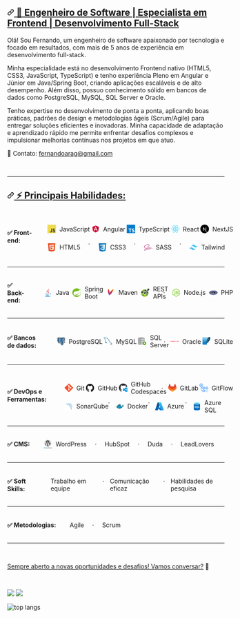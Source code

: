 <article class="markdown-body entry-content container-lg f5 " itemprop="text">
  <h2 dir="auto" id="top">
    <a id="user-content-hi-there-" class="anchor" aria-hidden="true" tabindex="-1" href="#top">
      <svg class="octicon octicon-link" viewBox="0 0 16 16" version="1.1" width="16" height="16" aria-hidden="true"><path d="m7.775 3.275 1.25-1.25a3.5 3.5 0 1 1 4.95 4.95l-2.5 2.5a3.5 3.5 0 0 1-4.95 0 .751.751 0 0 1 .018-1.042.751.751 0 0 1 1.042-.018 1.998 1.998 0 0 0 2.83 0l2.5-2.5a2.002 2.002 0 0 0-2.83-2.83l-1.25 1.25a.751.751 0 0 1-1.042-.018.751.751 0 0 1-.018-1.042Zm-4.69 9.64a1.998 1.998 0 0 0 2.83 0l1.25-1.25a.751.751 0 0 1 1.042.018.751.751 0 0 1 .018 1.042l-1.25 1.25a3.5 3.5 0 1 1-4.95-4.95l2.5-2.5a3.5 3.5 0 0 1 4.95 0 .751.751 0 0 1-.018 1.042.751.751 0 0 1-1.042.018 1.998 1.998 0 0 0-2.83 0l-2.5 2.5a1.998 1.998 0 0 0 0 2.83Z"></path></svg>
      <strong>🚀 Engenheiro de Software | Especialista em Frontend | Desenvolvimento Full-Stack</strong>
    </a>
  </h2>

  <p dir="auto">
    Olá! Sou Fernando, um engenheiro de software apaixonado por tecnologia e focado em resultados, com mais de 5 anos de experiência em desenvolvimento full-stack.
  </p>

  <p dir="auto">
    Minha especialidade está no desenvolvimento Frontend nativo (HTML5, CSS3, JavaScript, TypeScript) e tenho experiência Pleno em Angular e Júnior em Java/Spring Boot, criando aplicações escaláveis e de alto desempenho. Além disso, possuo conhecimento sólido em bancos de dados como PostgreSQL, MySQL, SQL Server e Oracle.
  </p>

  <p dir="auto">  
    Tenho expertise no desenvolvimento de ponta a ponta, aplicando boas práticas, padrões de design e metodologias ágeis (Scrum/Agile) para entregar soluções eficientes e inovadoras. Minha capacidade de adaptação e aprendizado rápido me permite enfrentar desafios complexos e impulsionar melhorias contínuas nos projetos em que atuo.
  </p>

  <p dir="auto">  
    📩 Contato: <a href="mailto:fernandoarag@gmail.com">fernandoarag@gmail.com</a>
  </p>

  <br/>

  <hr>

  <h2 dir="auto">
    <a id="user-content--technologies" class="anchor" aria-hidden="true" tabindex="-1" href="#-technologies">
      <svg class="octicon octicon-link" viewBox="0 0 16 16" version="1.1" width="16" height="16" aria-hidden="true"><path d="m7.775 3.275 1.25-1.25a3.5 3.5 0 1 1 4.95 4.95l-2.5 2.5a3.5 3.5 0 0 1-4.95 0 .751.751 0 0 1 .018-1.042.751.751 0 0 1 1.042-.018 1.998 1.998 0 0 0 2.83 0l2.5-2.5a2.002 2.002 0 0 0-2.83-2.83l-1.25 1.25a.751.751 0 0 1-1.042-.018.751.751 0 0 1-.018-1.042Zm-4.69 9.64a1.998 1.998 0 0 0 2.83 0l1.25-1.25a.751.751 0 0 1 1.042.018.751.751 0 0 1 .018 1.042l-1.25 1.25a3.5 3.5 0 1 1-4.95-4.95l2.5-2.5a3.5 3.5 0 0 1 4.95 0 .751.751 0 0 1-.018 1.042.751.751 0 0 1-1.042.018 1.998 1.998 0 0 0-2.83 0l-2.5 2.5a1.998 1.998 0 0 0 0 2.83Z"></path></svg>
      ⚡ Principais Habilidades:<br/>
    </a>
  </h2>

  <div class="auto" style="display: flex; flex-direction: row; align-items: center; grid-gap: .5rem; margin-bottom: .75rem;">
    <h4 style="display: flex; flex-direction: row; align-items: center; grid-gap: .5rem;">
    ✅ Front-end: 
    </h4>
    <ul>
      <li style="display: flex; flex-direction: row; align-items: center; grid-gap: .5rem;">
        <span style="display: flex; flex-direction: row; align-items: center; grid-gap: .5rem;">
          <img src="./assets/JavaScript.svg" width="20"/>
          JavaScript
        </span> &ensp; · &ensp;
        <span style="display: flex; flex-direction: row; align-items: center; grid-gap: .5rem;">
          <img src="./assets/Angular.svg" width="20"/>
          Angular
        </span> &ensp; · &ensp;
        <span style="display: flex; flex-direction: row; align-items: center; grid-gap: .5rem;">
          <img src="./assets/TypeScript.svg" width="20"/>
          TypeScript
        </span> &ensp; · &ensp;
        <span style="display: flex; flex-direction: row; align-items: center; grid-gap: .5rem;">          
          <img src="./assets/React.svg" width="20"/>
          React
        </span> &ensp; · &ensp;
        <span style="display: flex; flex-direction: row; align-items: center; grid-gap: .5rem;">
          <img src="./assets/Next.js.svg" width="20"/>
          NextJS
        </span>
      </li>
      <li style="display: flex; flex-direction: row; align-items: center; grid-gap: .5rem;">
        <span style="display: flex; flex-direction: row; align-items: center; grid-gap: .5rem;">
          <img src="./assets/HTML5.svg" width="20"/>
          HTML5
        </span> &ensp; · &ensp;
        <span style="display: flex; flex-direction: row; align-items: center; grid-gap: .5rem;">
          <img src="./assets/CSS3.svg" width="20"/>
          CSS3
        </span> &ensp; · &ensp;
        <span style="display: flex; flex-direction: row; align-items: center; grid-gap: .5rem;">
          <img src="./assets/Sass.svg" width="20"/>
          SASS
        </span> &ensp; · &ensp;
        <span style="display: flex; flex-direction: row; align-items: center; grid-gap: .5rem;">
          <img src="./assets/Tailwind CSS.svg" width="20"/>
          Tailwind
        </span>
      </li>
    </ul>
  </div>

  <hr />

  <div class="auto" style="display: flex; flex-direction: row; align-items: center; grid-gap: .5rem; margin-bottom: .75rem;">
    <h4 style="display: flex; flex-direction: row; align-items: center; grid-gap: .5rem;">
    ✅ Back-end: 
    </h4>
    <ul>
      <li style="display: flex; flex-direction: row; align-items: center; grid-gap: .5rem;">
        <span style="display: flex; flex-direction: row; align-items: center; grid-gap: .5rem;">
          <img src="./assets/Java.svg" width="20"/>
          Java
        </span> &ensp; · &ensp;
        <span style="display: flex; flex-direction: row; align-items: center; grid-gap: .5rem;">
          <img src="./assets/Spring.svg" width="20"/>
          Spring Boot
        </span> &ensp; · &ensp;
        <span style="display: flex; flex-direction: row; align-items: center; grid-gap: .5rem;">
          <img src="./assets/Apache Maven.svg" width="20"/>
          Maven
        </span> &ensp; · &ensp;
        <span style="display: flex; flex-direction: row; align-items: center; grid-gap: .5rem;">
          <img src="./assets/OpenAPI.svg" width="20"/>
          REST APIs
        </span> &ensp; · &ensp;
        <span style="display: flex; flex-direction: row; align-items: center; grid-gap: .5rem;">
          <img src="./assets/Node.js.svg" width="20"/>
          Node.js
        </span> &ensp; · &ensp;
        <span style="display: flex; flex-direction: row; align-items: center; grid-gap: .5rem;">
          <img src="./assets/PHP.svg" width="20"/>
          PHP
        </span>
      </li>
    </ul>
  </div>

  <hr />

  <div class="auto" style="display: flex; flex-direction: row; align-items: center; grid-gap: .5rem; margin-bottom: .75rem;">
    <h4 style="display: flex; flex-direction: row; align-items: center; grid-gap: .5rem;">
    ✅ Bancos de dados: 
    </h4>
    <ul>
      <li style="display: flex; flex-direction: row; align-items: center; grid-gap: .5rem;">
        <span style="display: flex; flex-direction: row; align-items: center; grid-gap: .5rem;">
          <img src="./assets/PostgresSQL.svg" width="20"/>
          PostgreSQL
        </span> &ensp; · &ensp;
        <span style="display: flex; flex-direction: row; align-items: center; grid-gap: .5rem;">
          <img src="./assets/MySQL.svg" width="20"/>
          MySQL
        </span> &ensp; · &ensp;
        <span style="display: flex; flex-direction: row; align-items: center; grid-gap: .5rem;">
          <img src="./assets/SQL-Developer.svg" width="20"/>
          SQL Server
        </span> &ensp; · &ensp;
        <span style="display: flex; flex-direction: row; align-items: center; grid-gap: .5rem;">
          <img src="./assets/Oracle.svg" width="20"/>
          Oracle
        </span> &ensp; · &ensp;
        <span style="display: flex; flex-direction: row; align-items: center; grid-gap: .5rem;">
          <img src="./assets/SQLite.svg" width="20"/>
          SQLite
        </span>
      </li>
    </ul>
  </div>

  <hr />

  <div class="auto" style="display: flex; flex-direction: row; align-items: center; grid-gap: .5rem; margin-bottom: .75rem;">
    <h4 style="display: flex; flex-direction: row; align-items: center; grid-gap: .5rem;">
    ✅ DevOps e Ferramentas:
    </h4>
    <ul>
      <li style="display: flex; flex-direction: row; align-items: center; grid-gap: .5rem;">
        <span style="display: flex; flex-direction: row; align-items: center; grid-gap: .5rem;">
          <img src="./assets/Git.svg" width="20"/>
          Git
        </span> &ensp; · &ensp;
        <span style="display: flex; flex-direction: row; align-items: center; grid-gap: .5rem;">
          <img src="./assets/GitHub.svg" width="20"/>
          GitHub
        </span> &ensp; · &ensp;
        <span style="display: flex; flex-direction: row; align-items: center; grid-gap: .5rem;">
          <img src="./assets/GitHub-Codespaces.svg" width="20"/>
          GitHub Codespaces
        </span> &ensp; · &ensp;
        <span style="display: flex; flex-direction: row; align-items: center; grid-gap: .5rem;">
          <img src="./assets/GitLab.svg" width="20"/>
          GitLab
        </span> &ensp; · &ensp;
        <span style="display: flex; flex-direction: row; align-items: center; grid-gap: .5rem;">
          <img src="./assets/GitHub-Actions.svg" width="20"/>
          GitFlow
        </span>
      </li>
      <li style="display: flex; flex-direction: row; align-items: center; grid-gap: .5rem;">
        <span style="display: flex; flex-direction: row; align-items: center; grid-gap: .5rem;">
          <img src="./assets/SonarQube.svg" width="20"/>
          SonarQube
        </span>  &ensp; · &ensp;
        <span style="display: flex; flex-direction: row; align-items: center; grid-gap: .5rem;">
          <img src="./assets/Docker.svg" width="20"/>
          Docker
        </span>  &ensp; · &ensp;
        <span style="display: flex; flex-direction: row; align-items: center; grid-gap: .5rem;">
          <img src="./assets/Azure.svg" width="20"/>
          Azure
        </span>  &ensp; · &ensp;
        <span style="display: flex; flex-direction: row; align-items: center; grid-gap: .5rem;">
          <img src="./assets/Azure-SQL-Database.svg" width="20"/>
          Azure SQL
        </span>
      </li>
    </ul>
  </div>

  <hr />

  <div class="auto" style="display: flex; flex-direction: row; align-items: center; grid-gap: .5rem; margin-bottom: .75rem;">
    <h4 style="display: flex; flex-direction: row; align-items: center; grid-gap: .5rem;">
    ✅ CMS:
    </h4>
    <ul>
      <li style="display: flex; flex-direction: row; align-items: center; grid-gap: .5rem;">
        <span style="display: flex; flex-direction: row; align-items: center; grid-gap: .5rem;">
          <img src="./assets/WordPress.svg" width="20"/>
          WordPress
        </span> &ensp; · &ensp;
        <span style="display: flex; flex-direction: row; align-items: center; grid-gap: .5rem;">
          HubSpot
        </span> &ensp; · &ensp;
        <span style="display: flex; flex-direction: row; align-items: center; grid-gap: .5rem;">
          Duda
        </span> &ensp; · &ensp;
        <span style="display: flex; flex-direction: row; align-items: center; grid-gap: .5rem;">
          LeadLovers
        </span>
      </li>
    </ul>
  </div>

  <hr />

  <div class="auto" style="display: flex; flex-direction: row; align-items: center; grid-gap: .5rem; margin-bottom: .75rem;">
    <h4 style="display: flex; flex-direction: row; align-items: center; grid-gap: .5rem;">
    ✅ Soft Skills:
    </h4>
    <ul>
      <li style="display: flex; flex-direction: row; align-items: center; grid-gap: .5rem;">
        <span style="display: flex; flex-direction: row; align-items: center; grid-gap: .5rem;">
          Trabalho em equipe
        </span>  &ensp; · &ensp;
        <span style="display: flex; flex-direction: row; align-items: center; grid-gap: .5rem;">
          Comunicação eficaz
        </span>  &ensp; · &ensp;
        <span style="display: flex; flex-direction: row; align-items: center; grid-gap: .5rem;">
          Habilidades de pesquisa
        </span>
      </li>
    </ul>
  </div>

  <hr />

  <div class="auto" style="display: flex; flex-direction: row; align-items: center; grid-gap: .5rem; margin-bottom: .75rem;">
    <h4 style="display: flex; flex-direction: row; align-items: center; grid-gap: .5rem;">
    ✅ Metodologias:
    </h4>
    <ul>
      <li style="display: flex; flex-direction: row; align-items: center; grid-gap: .5rem;">
        <span style="display: flex; flex-direction: row; align-items: center; grid-gap: .5rem;">
          Agile
        </span>  &ensp; · &ensp;
        <span style="display: flex; flex-direction: row; align-items: center; grid-gap: .5rem;">
          Scrum
        </span>
      </li>
    </ul>
  </div>

  <hr />

  <br/>

  <p class="auto">
    <a href="mailto:fernandoarag@gmail.com">Sempre aberto a novas oportunidades e desafios! Vamos conversar?</a> 🚀
  </p>

  <br/>

  <div dir="auto"> 
    <p dir="auto">
      <img height="165" src="https://github-readme-stats.vercel.app/api?username=fernandoarag&amp;show_icons=true&amp/include_all_commits=true&amp;theme=omni" style="max-width: 100%"></img>
      <img height="165" src="https://github-readme-stats.vercel.app/api/top-langs/?username=fernandoarag&amp;layout=compact&amp;theme=omni" style="max-width: 100%;">
    </p>
    <p>
      <img src='https://github-profile-trophy.vercel.app/??username=fernandoarag&layout=compact&theme=dracula' alt='top langs'/>
    </p>
  </div>
</article>
